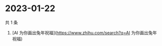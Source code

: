 # 2023-01-22

共 1 条

<!-- BEGIN -->
<!-- 最后更新时间 Sun Jan 22 2023 03:09:36 GMT+0800 (China Standard Time) -->

1. [AI 为你画出兔年祝福](https://www.zhihu.com/search?q=AI 为你画出兔年祝福)

<!-- END -->
